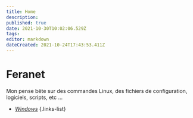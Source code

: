 ```yaml
---
title: Home
description: 
published: true
date: 2021-10-30T10:02:06.529Z
tags: 
editor: markdown
dateCreated: 2021-10-24T17:43:53.411Z
---
```


# Feranet
Mon pense bête sur des commandes Linux, des fichiers de configuration, logiciels, scripts, etc ...



-  [<i class="fas fa-lg fa-bug" style="color:#8BC34A"></i> *Windows*](/Windows)
{.links-list}